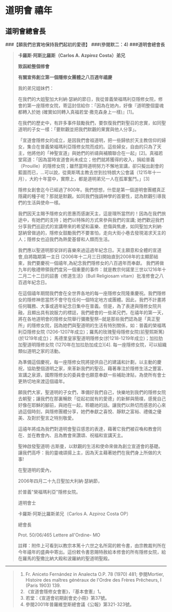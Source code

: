 道明會 禧年
=========
道明會總會長
-------
###【願我們忠實地保持我們起初的愛德】
###(參閱默二：4)
###道明會總會長
>**卡羅斯‧阿斯比羅斯（Carlos A. Azpiroz Costa）弟兄**
>
>**致函給整個修會**
>
>**有關宣佈創立第一個隱修女團體之八百週年禧慶**
>
>我的弟兄姐妹們：
>
>在我們的大姐聖加大利納‧瑟納的節日，我從普義榮福瑪利亞隱修女院，修會的第一座隱修女院，寄這封信給你：「因為在她內，好像『道明整個靈魂都轉入於她 (確實如同轉入真福若堂‧撒克森身上一樣)』[1]。
>
>在我們的歷史中，有許多事件鼓勵我們，要恢復我們對聖召的忠實，如同聖道明的子女一樣：「要默觀並把我們默觀的果實與他人分享」。
>
>「宣道會隱修女的成立，是因我們會祖道明，把一些歸依於天主教信仰的婦女，集合在普義榮福瑪利亞隱修女院而成的。這些婦女，自由的只為了天主，他將他的「神聖宣道」與她們的祈禱與補贖聯合在一起」[2]。真福若堂寫道：「因為當時宣道會尚未成立；他們就將獲得的收入，捐給普義（Prouille）的隱修女院；雖然當時道明努力不懈地宣講，卻只擬出創會的藍圖而已，...可以說，從奧斯瑪主教去世到拉特朗大公會議（1215年十一月），大約十年當中，實際上，都是道明弟兄一人在孤軍奮鬥。」[3]
>
>隱修女創會迄今已經過了800年。我們想想，什麼是第一個道明會團體真正隱藏的種子呢？那就是默觀。如同我們強調神學的首要性，認為默觀引導我們的生活與使命一樣。
>
>我們因天主賜予隱修女的恩惠而感謝天主，這是理所當然的！因為在我們旅途中，有她們的支持；她們以特殊的方式來參與我們的宣講; 她們歡迎我們分享我們巡迴式的宣講帶來的希望和喜樂、悲傷與焦慮，如同聖加大利納‧瑟納曾做過的，隱修女鼓勵我們不要害怕，走向大街小巷去發現渴求天主的人；隱修女也迫我們為熱愛基督和人類而生活。
>
>我們應以聖道明那安詳的喜樂來過這週年紀念日。天主願意和全體的宣道會,自將臨期第一主日 (2006年十二月三日)開始直到2008年的主顯節結束，我們要慶祝一個禧年,為紀念我們隱修女的八百週年而奉獻。 我們將做九年的敬禮帶領我們度另一個重要的事件：就是教宗何諾里三世以1216年十二月二十二日的詔書《修道生活》（Bull Religiosam vitam）批准修會之八百週年紀念日。
>
>在這個禧年期間我們會在全世界各地的每一座隱修女院隆重慶祝。我們隱修女的隱修神恩當然不會守在任何一個特定地方或團體。因此，我們不計畫將任何職務、大事或週年紀念日集中在普義。但是，為了表達與隱修女院共融，且顯出具有說服力的標誌，我們總會的一些弟兄們，在禧年的第一天，將在各地道明會的隱修女院舉行彌撒聖祭─就是那些我們認為是「真正聖所」的隱修女院，因為她們與聖道明的生活有特別關係，如：普義的榮福瑪利亞隱修女院 (1206-1207年成立)；羅馬的玫瑰聖母隱修女院(前聖熙斯篤) (於1219年成立)； 馬德里皇家聖道明隱修女(於1218-1219年成立)；加拉肋加聖道明隱修女院 (1270年在加拉肋加成立)[4]. 每一座隱修女院，可以組織類似道明之家的活動。
>
>為準備這個慶祝，每一座隱修女院將提供自己的建議和計劃，以主動的慶祝，協助整個道明之家，來革新我們的聖召。藉著專注於隱修生活之豐富、宣講之泉源，國際隱修女的委員會也願意奉獻一些補助津貼，為使所有會士更熱切地來渡這個禧年。
>
>願我們大家，聖道明的子女們，準備好我們自己，快樂地到我們的隱修女院去朝聖；讓我們在那裏暢飲「從起初就有的愛德」的新鮮與簡樸，感覺自己好像在耶穌的腳前，與祂在一起，聆聽祂的話。讓我們以熱切而感恩的心來過這個時刻，與隱修團體分享，她們奉獻之喜悅、靜默之富裕、禮儀之優美、及對於聖言之特別敬愛。
>
>這禧年將成為我們對道明會聖召感恩的表達，藉著它我們被召喚和教會同在、並在教會內、且為教會來讚頌、祝福和宣講天主。
>
>聖神啟發聖道明‧古斯曼，以默觀的生活和使命來做為創立宣道會的基礎。讓我們高呼：我的靈魂頌揚上主，因為天主藉著她們在我們身上所做的大事!
>
>在聖道明的愛內，
>
>2006年四月二十九日聖加大利納‧瑟納節，
>
>於普義"榮福瑪利亞"隱修女院。
>
>道明會士
>
>卡羅斯‧阿斯比羅斯弟兄（Carlos A. Azpiroz Costa OP）
>
>總會長
>
>Prot. 50/06/465 Lettere all'Ordine- MO
>
>註釋：附件上可看到以教宗本篤十六世之名所寫的敕令書，由宗教裁判所在今年禧年的盛典中寄出。這份敕令書恩賜特赦給本修會的所有隱修女院，給在羅馬的聖撒比納大殿和波羅納的聖道明聖殿。
>
-----------------------------------------------------------------------
>
>1. Fr. Aniceto Fernández in Analecta O.P. 78 (1970) 481; 參閱Mortier, Histoire des maîtres généraux de l'Ordre des Frères Prêcheurs, I (Paris 1903) 139.
>2. 《宣道會隱修女會憲》，『基本會憲』1。
>3. 若堂：《宣道會初期創會史小冊》第37號。
>4. 參閱2001年普羅維登斯總會議《公報》第321-323號。